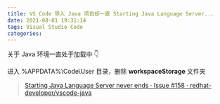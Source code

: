 ```yaml
---
title: VS Code 导入 Java 项目却一直 Starting Java Language Server...
date: 2021-08-01 19:31:14
tags: Visual Studio Code
categories:
---
```


关于 Java 环境一直处于加载中 👇

<!--more-->

进入 %APPDATA%\Code\User 目录，删除 **workspaceStorage** 文件夹

> [Starting Java Language Server never ends · Issue #158 · redhat-developer/vscode-java](https://github.com/redhat-developer/vscode-java/issues/158)
